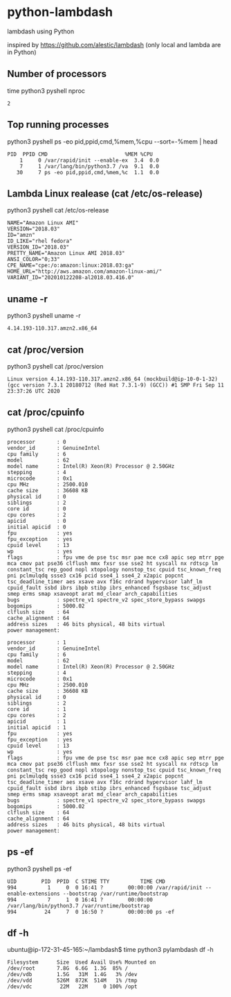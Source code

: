 # python-lambdash
lambdash using Python

inspired by https://github.com/alestic/lambdash (only local and lambda are in Python)
## Number of processors
time python3 pyshell nproc
```
2
```
## Top running processes
python3 pyshell ps -eo pid,ppid,cmd,%mem,%cpu --sort=-%mem | head
```
PID  PPID CMD                         %MEM %CPU
    1     0 /var/rapid/init --enable-ex  3.4  0.0
    7     1 /var/lang/bin/python3.7 /va  9.1  0.0
   30     7 ps -eo pid,ppid,cmd,%mem,%c  1.1  0.0
```

## Lambda Linux realease (cat /etc/os-release)
python3 pyshell cat /etc/os-release
```
NAME="Amazon Linux AMI"
VERSION="2018.03"
ID="amzn"
ID_LIKE="rhel fedora"
VERSION_ID="2018.03"
PRETTY_NAME="Amazon Linux AMI 2018.03"
ANSI_COLOR="0;33"
CPE_NAME="cpe:/o:amazon:linux:2018.03:ga"
HOME_URL="http://aws.amazon.com/amazon-linux-ami/"
VARIANT_ID="202010122208-al2018.03.416.0"
```
## uname -r
python3 pyshell uname -r
```
4.14.193-110.317.amzn2.x86_64
```
## cat /proc/version
python3 pyshell cat /proc/version
```
Linux version 4.14.193-110.317.amzn2.x86_64 (mockbuild@ip-10-0-1-32) 
(gcc version 7.3.1 20180712 (Red Hat 7.3.1-9) (GCC)) #1 SMP Fri Sep 11 23:37:26 UTC 2020
```
## cat /proc/cpuinfo
python3 pyshell cat /proc/cpuinfo
```
processor       : 0
vendor_id       : GenuineIntel
cpu family      : 6
model           : 62
model name      : Intel(R) Xeon(R) Processor @ 2.50GHz
stepping        : 4
microcode       : 0x1
cpu MHz         : 2500.010
cache size      : 36608 KB
physical id     : 0
siblings        : 2
core id         : 0
cpu cores       : 2
apicid          : 0
initial apicid  : 0
fpu             : yes
fpu_exception   : yes
cpuid level     : 13
wp              : yes
flags           : fpu vme de pse tsc msr pae mce cx8 apic sep mtrr pge mca cmov pat pse36 clflush mmx fxsr sse sse2 ht syscall nx rdtscp lm constant_tsc rep_good nopl xtopology nonstop_tsc cpuid tsc_known_freq pni pclmulqdq ssse3 cx16 pcid sse4_1 sse4_2 x2apic popcnt tsc_deadline_timer aes xsave avx f16c rdrand hypervisor lahf_lm cpuid_fault ssbd ibrs ibpb stibp ibrs_enhanced fsgsbase tsc_adjust smep erms smap xsaveopt arat md_clear arch_capabilities
bugs            : spectre_v1 spectre_v2 spec_store_bypass swapgs
bogomips        : 5000.02
clflush size    : 64
cache_alignment : 64
address sizes   : 46 bits physical, 48 bits virtual
power management:

processor       : 1
vendor_id       : GenuineIntel
cpu family      : 6
model           : 62
model name      : Intel(R) Xeon(R) Processor @ 2.50GHz
stepping        : 4
microcode       : 0x1
cpu MHz         : 2500.010
cache size      : 36608 KB
physical id     : 0
siblings        : 2
core id         : 1
cpu cores       : 2
apicid          : 1
initial apicid  : 1
fpu             : yes
fpu_exception   : yes
cpuid level     : 13
wp              : yes
flags           : fpu vme de pse tsc msr pae mce cx8 apic sep mtrr pge mca cmov pat pse36 clflush mmx fxsr sse sse2 ht syscall nx rdtscp lm constant_tsc rep_good nopl xtopology nonstop_tsc cpuid tsc_known_freq pni pclmulqdq ssse3 cx16 pcid sse4_1 sse4_2 x2apic popcnt tsc_deadline_timer aes xsave avx f16c rdrand hypervisor lahf_lm cpuid_fault ssbd ibrs ibpb stibp ibrs_enhanced fsgsbase tsc_adjust smep erms smap xsaveopt arat md_clear arch_capabilities
bugs            : spectre_v1 spectre_v2 spec_store_bypass swapgs
bogomips        : 5000.02
clflush size    : 64
cache_alignment : 64
address sizes   : 46 bits physical, 48 bits virtual
power management:
```

## ps -ef
python3 pyshell ps -ef
```
UID        PID  PPID  C STIME TTY          TIME CMD
994          1     0  0 16:41 ?        00:00:00 /var/rapid/init --enable-extensions --bootstrap /var/runtime/bootstrap
994          7     1  0 16:41 ?        00:00:00 /var/lang/bin/python3.7 /var/runtime/bootstrap
994         24     7  0 16:50 ?        00:00:00 ps -ef
```


##  df -h


ubuntu@ip-172-31-45-165:~/lambdash$ time python3 pylambdash df -h
```
Filesystem      Size  Used Avail Use% Mounted on
/dev/root       7.8G  6.6G  1.3G  85% /
/dev/vdb        1.5G   31M  1.4G   3% /dev
/dev/vdd        526M  872K  514M   1% /tmp
/dev/vdc         22M   22M     0 100% /opt
```

